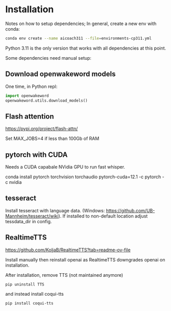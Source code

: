 # Installation

Notes on how to setup dependencies; In general, create a new env with conda:

```sh
conda env create --name aicoach311 --file=environments-cp311.yml
```

Python 3.11 is the only version that works with all dependencies at this point.

Some dependencies need manual setup:

## Download openwakeword models

One time, in Python repl:

```python
import openwakeword
openwakeword.utils.download_models()
```

## Flash attention

https://pypi.org/project/flash-attn/

Set MAX_JOBS=4 if less than 100Gb of RAM

## pytorch with CUDA

Needs a CUDA capabale NVidia GPU to run fast whisper.

conda install pytorch torchvision torchaudio pytorch-cuda=12.1 -c pytorch -c nvidia

## tesseract

Install tesseract with language data. (Windows: https://github.com/UB-Mannheim/tesseract/wiki).
If installed to non-default location adjust tessdata_dir in config.

## RealtimeTTS

https://github.com/KoljaB/RealtimeTTS?tab=readme-ov-file

Install manually then reinstall openai as RealtimeTTS downgrades openai on installation.

After installation, remove TTS (not maintained anymore)

`pip uninstall TTS`

and instead install coqui-tts

`pip install coqui-tts`
